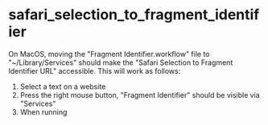 # safari_selection_to_fragment_identifier

On MacOS, moving the "Fragment Identifier.workflow" file to "~/Library/Services" should make the "Safari Selection to Fragment Identifier URL" accessible. This will work as follows:

1. Select a text on a website
2. Press the right mouse button, "Fragment Identifier" should be visible via "Services"
3. When running 
